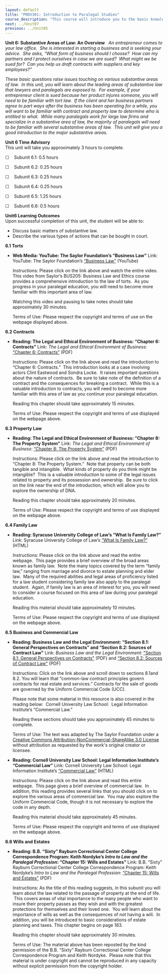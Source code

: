 ```yaml
---
layout: default
title: "PRDV301: Introduction to Paralegal Studies"
course_description: "This course will introduce you to the basic knowledge and skills required of paralegals. By the end of this course, you will have a clear understanding of what a paralegal does, the skills needed to be a successful paralegal, and what it will take to begin a career as a paralegal."
next: ../Unit07
previous: ../Unit05
---
```

**Unit 6: Substantive Areas of Law: An Overview** <span id="6"></span> 
*An entrepreneur comes to your law office.  She is interested in
starting a business and is seeking your advice.  She asks, “What form of
business should I choose?  How can my partners and I protect ourselves
in case we are sued?  What might we be sued for?  Can you help us draft
contracts with suppliers and key employees?”*  
  
 *These basic questions raise issues touching on various substantive
areas of law.  In this unit, you will learn about the leading areas of
substantive law that lawyers and paralegals are exposed to.  For
example, if your entrepreneur client is sued because her product injures
someone, you will need to be familiar with tort law.  If the client and
her business partners agree to part ways after the business has been
operating for a while, you will want to be familiar with contract and
property law to determine who is entitled to what.  While many
paralegals work for large law firms and specialize in a substantive area
of law, the majority of paralegals will need to be familiar with several
substantive areas of law.  This unit will give you a good introduction
to the major substantive areas.*

**Unit 6 Time Advisory**  
This unit will take you approximately 3 hours to complete.  
  
 ☐    Subunit 6.1: 0.5 hours  
  
 ☐    Subunit 6.2: 0.25 hours  
  
 ☐    Subunit 6.3: 0.25 hours  
  
 ☐    Subunit 6.4: 0.25 hours  
  
 ☐    Subunit 6.5: 1.25 hours  
  
 ☐    Subunit 6.6: 0.5 hours

**Unit6 Learning Outcomes**  
Upon successful completion of this unit, the student will be able to:
-   Discuss basic matters of substantive law.
-   Describe the various types of actions that can be bought in court.

**6.1 Torts** <span id="6.1"></span> 
-   **Web Media: YouTube: The Saylor Foundation’s “Business Law”**
    Link: YouTube: The Saylor Foundation’s [“Business
    Law”](http://www.youtube.com/watch?v=_KHIWhwj5as) (YouTube)  
      
     Instructions: Please click on the link above and watch the entire
    video.  This video from Saylor’s BUS205: Business Law and Ethics
    course provides a comprehensive introduction to the law of torts. 
    As you progress in your paralegal education, you will need to become
    more familiar with this important area of law.  
      
     Watching this video and pausing to take notes should take
    approximately 30 minutes.  
      
     Terms of Use: Please respect the copyright and terms of use on the
    webpage displayed above.

**6.2 Contracts** <span id="6.2"></span> 
-   **Reading: The Legal and Ethical Environment of Business: “Chapter
    6: Contracts”**
    Link: *The Legal and Ethical Environment of Business*: [“Chapter 6:
    Contracts”](https://resources.saylor.org/wwwresources/archived/site/wp-content/uploads/2012/10/PRDV301-6.2.pdf)
    (PDF)  
      
     Instructions: Please click on the link above and read the
    introduction to “Chapter 6: Contracts.”  This introduction looks at
    a case involving actors Clint Eastwood and Sondra Locke.  It raises
    important questions about the nature of contracts.  Be sure to take
    note of the definition of a contract and the consequences for
    breaking a contract.  While this is a valuable introduction to
    contracts, you will need to become more familiar with this area of
    law as you continue your paralegal education.  
      
     Reading this chapter should take approximately 15 minutes.  
      
     Terms of Use: Please respect the copyright and terms of use
    displayed on the webpage above.

**6.3 Property Law** <span id="6.3"></span> 
-   **Reading: The Legal and Ethical Environment of Business: “Chapter
    8: The Property System”**
    Link: *The Legal and Ethical Environment of Business*: [“Chapter 8:
    The Property
    System”](https://resources.saylor.org/wwwresources/archived/site/wp-content/uploads/2012/10/PRDV301-6.3.pdf)
    (PDF)  
      
     Instructions: Please click on the link above and read the
    introduction to “Chapter 8: The Property System.”  Note that
    property can be both tangible and intangible.  What kinds of
    property do you think might be intangible?  This is a valuable
    introduction to some of the legal issues related to property and its
    possession and ownership.  Be sure to click on the link near the end
    of the introduction, which will allow you to explore the ownership
    of DNA.  
      
     Reading this chapter should take approximately 20 minutes.  
      
     Terms of Use: Please respect the copyright and terms of use
    displayed on the webpage above.

**6.4 Family Law** <span id="6.4"></span> 
-   **Reading: Syracuse University College of Law’s “What Is Family
    Law?”**
    Link: Syracuse University College of Law’s [“What Is Family
    Law?”](http://www.law.syr.edu/academics/center-and-institutes/family-law-and-social-policy/careers-in-family-law/what-is-family-law.aspx)
    (HTML)  
      
     Instructions: Please click on the link above and read the entire
    webpage.  This page provides a brief overview of the broad areas
    known as family law.  Note the many topics covered by the term
    “family law,” ranging from marriage and divorce to estate planning
    and elder law.  Many of the required abilities and legal areas of
    proficiency listed for a law student considering family law also
    apply to the paralegal student.  Again, if family law is an area of
    interest for you, you will need to consider a course focused on this
    area of law during your paralegal education.  
      
     Reading this material should take approximately 10 minutes.  
      
     Terms of Use: Please respect the copyright and terms of use
    displayed on the webpage above.

**6.5 Business and Commercial Law** <span id="6.5"></span> 
-   **Reading: Business Law and the Legal Environment: “Section 8.1:
    General Perspectives on Contracts” and “Section 8.2: Sources of
    Contract Law”**
    Link: *Business Law and the Legal Environment*: ["Section 8.1:
    General Perspectives on
    Contracts"](https://resources.saylor.org/wwwresources/archived/site/textbooks/Business%20Law%20and%20the%20Legal%20Environment.pdf)
    (PDF) and [“Section 8.2: Sources of Contract
    Law”](https://resources.saylor.org/wwwresources/archived/site/textbooks/Business%20Law%20and%20the%20Legal%20Environment.pdf)
    (PDF)  
      
     Instructions: Click on the link above and scroll down to sections
    8.1and 8.2. You will learn that “common-law contract principles
    govern contracts for real estate and services.” Contracts for the
    sale of goods are governed by the Uniform Commercial Code (UCC).  
      
     Please note that some material in this resource is also covered in
    the reading below:  Cornell University Law School:  Legal
    Information Institute’s “Commercial Law.”  
      
     Reading these sections should take you approximately 45 minutes to
    complete.  
      
     Terms of Use: The text was adapted by The Saylor Foundation under a
    [Creative Commons Attribution-NonCommercial-ShareAlike 3.0
    License](http://creativecommons.org/licenses/by-nc-sa/3.0/) without
    attribution as requested by the work's original creator or licensee.

-   **Reading: Cornell University Law School: Legal Information
    Institute’s “Commercial Law”**
    Link: Cornell University Law School: Legal Information Institute’s
    [“Commercial Law”](http://www.law.cornell.edu/wex/Commercial_law)
    (HTML)  
      
     Instructions: Please click on the link above and read this entire
    webpage.  This page gives a brief overview of commercial law.  In
    addition, this reading provides several links that you should click
    on to explore the various areas of commercial law.  You may also
    explore the Uniform Commercial Code, though it is not necessary to
    explore the code in any depth.  
      
     Reading this material should take approximately 45 minutes.  
      
     Terms of Use: Please respect the copyright and terms of use
    displayed on the webpage above.

**6.6 Wills and Estates** <span id="6.6"></span> 
-   **Reading: B.B. “Sixty” Rayburn Correctional Center College
    Correspondence Program: Keith Nordyke’s *Intro to Law and the
    Paralegal Profession*: “Chapter 15: Wills and Estates”**
    Link: B.B. “Sixty” Rayburn Correctional Center College
    Correspondence Program: Keith Nordyke’s *Intro to Law and the
    Paralegal Profession*: [“Chapter 15: Wills and
    Estates”](https://resources.saylor.org/wwwresources/archived/site/wp-content/uploads/2013/02/PRDV301-IntroToLawandtheParalegalProfession.pdf)
    (PDF)  
      
     Instructions: As the title of this reading suggests, in this
    subunit you will learn about the law related to the passage of
    property at the end of life.  This covers areas of vital importance
    to the many people who want to insure their property passes as they
    wish and with the greatest protections for themselves and their
    loved one.  You will learn about the importance of wills as well as
    the consequences of not having a will.  In addition, you will be
    introduced to basic considerations of estate planning and taxes.
    This chapter begins on page 183.  
      
     Reading this chapter should take approximately 30 minutes.  
      
     Terms of Use: The material above has been reposted by the kind
    permission of the B.B. “Sixty” Rayburn Correctional Center College
    Correspondence Program and Keith Nordyke.  Please note that this
    material is under copyright and cannot be reproduced in any capacity
    without explicit permission from the copyright holder.



